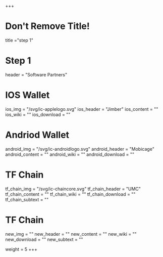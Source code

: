 +++
# Don't Remove Title!
title ="step 1"

# Step 1
header = "Software Partners"

# IOS Wallet
ios_img = "/svg/ic-applelogo.svg"
ios_header = "Jimber"
ios_content = ""
ios_wiki = ""
ios_download = ""

# Andriod Wallet
android_img = "/svg/ic-androidlogo.svg"
android_header = "Mobicage"
android_content = ""
android_wiki = ""
android_download = ""

# TF Chain
tf_chain_img = "/svg/ic-chaincore.svg"
tf_chain_header = "UMC"
tf_chain_content = ""
tf_chain_wiki = ""
tf_chain_download = ""
tf_chain_subtext = ""

# TF Chain
new_img = ""
new_header = ""
new_content = ""
new_wiki = ""
new_download = ""
new_subtext = ""

weight = 5
+++
